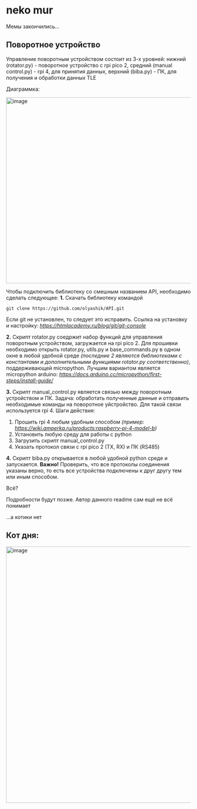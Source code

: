 # neko mur

Мемы закончились...

## Поворотное устройство

Управление поворотным устройством состоит из 3-х уровней: нижний (rotator.py) - поворотное устройство с rpi pico 2, средний (manual control.py) - rpi 4, для принятия данных, верхний (biba.py) - ПК, для получения и обработки данных TLE

Диаграммка: 

<img width="692" height="508" alt="image" src="https://github.com/user-attachments/assets/9cfb959e-4a2d-4837-9d72-527a7f03fec0" />


Чтобы подключить библиотеку со смешным названием API, необходимо сделать следующее:
**1.** Скачать библиотеку командой 
```
git clone https://github.com/olyashik/API.git
```
Если git не установлен, то следует это исправить. Ссылка на установку и настройку: *https://htmlacademy.ru/blog/git/git-console*

**2.** Скрипт rotator.py соедржит набор функций для управления поворотным устройством, загружается на rpi pico 2. Для прошивки необходимо открыть rotator.py, utils.py и base_commands.py в одном окне в любой удобной среде *(последние 2 являются библиотеками с константами и дополнительными функциями rotator.py соответственно)*, поддерживающей micropython. Лучшим вариантом является micropython arduino: *https://docs.arduino.cc/micropython/first-steps/install-guide/*

**3.** Скрипт manual_control.py является связью между поворотным устройством и ПК. Задача: обработать полученные данные и отправить необходимые команды на поворотное уйстройство. 
Для такой связи используется rpi 4.
Шаги действия:
1. Прошить rpi 4 любым удобным способом *(пример: https://wiki.amperka.ru/products:raspberry-pi-4-model-b)*
2. Установить любую среду для работы с python
3. Загрузить скрипт manual_control.py
4. Указать протокол связи с rpi pico 2 (TX, RX) и ПК (RS485)

**4.** Скрипт biba.py открывается в любой удобной python среде и запускается.
**Важно!** Проверить, что все протоколы соединения указаны верно, то есть все устройства подключены к друг другу тем или иным способом.

Всё?

Подробности будут позже. Автор данного readme сам ещё не всё понимает


...а котики нет

## Кот дня: 

<img width="700" height="700" alt="image" src="https://github.com/user-attachments/assets/24378a34-6aa4-4327-9d87-3a291478accd" />





